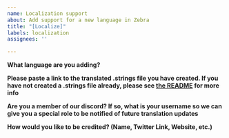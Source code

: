 ```yaml
---
name: Localization support
about: Add support for a new language in Zebra
title: "[Localize]"
labels: localization
assignees: ''

---
```


**What language are you adding?**


**Please paste a link to the translated .strings file you have created. If you have not created a .strings file already, please see [the README](https://github.com/wstyres/Zebra#translations) for more info**


**Are you a member of our discord? If so, what is your username so we can give you a special role to be notified of future translation updates**


**How would you like to be credited? (Name, Twitter Link, Website, etc.)**
